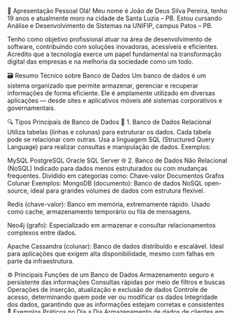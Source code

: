 📌 Apresentação Pessoal
Olá! Meu nome é João de Deus Silva Pereira, tenho 19 anos e atualmente moro na cidade de Santa Luzia – PB. Estou cursando Análise e Desenvolvimento de Sistemas na UNIFIP, campus Patos – PB.

Tenho como objetivo profissional atuar na área de desenvolvimento de software, contribuindo com soluções inovadoras, acessíveis e eficientes. Acredito que a tecnologia exerce um papel fundamental na transformação digital das empresas e na melhoria da sociedade como um todo.

🗃️ Resumo Técnico sobre Banco de Dados
Um banco de dados é um sistema organizado que permite armazenar, gerenciar e recuperar informações de forma eficiente. Ele é amplamente utilizado em diversas aplicações — desde sites e aplicativos móveis até sistemas corporativos e governamentais.

🔍 Tipos Principais de Banco de Dados
🧩 1. Banco de Dados Relacional
Utiliza tabelas (linhas e colunas) para estruturar os dados.
Cada tabela pode se relacionar com outras.
Usa a linguagem SQL (Structured Query Language) para realizar consultas e manipulação de dados.
Exemplos:

MySQL
PostgreSQL
Oracle
SQL Server
🌐 2. Banco de Dados Não Relacional (NoSQL)
Indicado para dados menos estruturados ou com mudanças frequentes.
Dividido em categorias como:
Chave-valor
Documentos
Grafos
Colunar
Exemplos:
MongoDB (documento):
Banco de dados NoSQL open-source, ideal para grandes volumes de dados com estrutura flexível.

Redis (chave-valor):
Banco em memória, extremamente rápido. Usado como cache, armazenamento temporário ou fila de mensagens.

Neo4j (grafo):
Especializado em armazenar e consultar relacionamentos complexos entre dados.

Apache Cassandra (colunar):
Banco de dados distribuído e escalável. Ideal para aplicações que exigem alta disponibilidade, mesmo com falhas em parte da infraestrutura.

⚙️ Principais Funções de um Banco de Dados
Armazenamento seguro e persistente das informações
Consultas rápidas por meio de filtros e buscas
Operações de inserção, atualização e exclusão de dados
Controle de acesso, determinando quem pode ver ou modificar os dados
Integridade dos dados, garantindo que as informações estejam corretas e consistentes
📱 Exemplos Práticos no Dia a Dia
Armazenamento de dados de clientes em um e-commerce
Registro de notas e frequência escolar
Controle de estoque de supermercados
Cadastro de pacientes em sistemas hospitalares
📚 Fontes
ChatGPT
Canal YouTube "Curso em Vídeo – Banco de Dados"
Pesquisas avulsas
